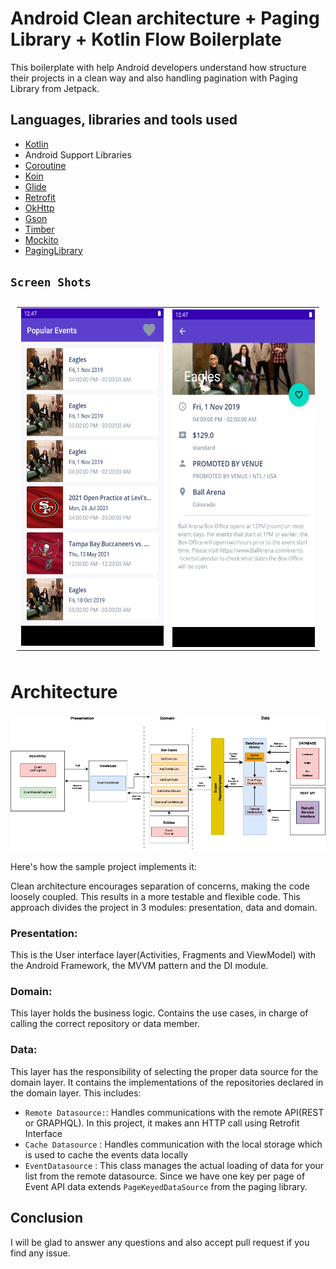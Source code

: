 # Android Clean architecture + Paging Library + Kotlin Flow Boilerplate


This boilerplate with help Android developers understand how structure their projects in a clean way and also handling pagination with Paging Library from Jetpack.


## Languages, libraries and tools used

* [Kotlin](https://kotlinlang.org/)
* Android Support Libraries
* [Coroutine](https://developer.android.com/kotlin/coroutines)
* [Koin](https://insert-koin.io/)
* [Glide](https://github.com/bumptech/glide)
* [Retrofit](http://square.github.io/retrofit/)
* [OkHttp](http://square.github.io/okhttp/)
* [Gson](https://github.com/google/gson)
* [Timber](https://github.com/JakeWharton/timber)
* [Mockito](http://site.mockito.org/)
* [PagingLibrary](https://developer.android.com/topic/libraries/architecture/paging/v3-overview)


## `Screen Shots`
<table style="padding:10px">
  <tr>
    <td> 
         <img src="https://github.com/Nsikaktopdown/AndroidCleanBase/blob/master/screenshot/Screenshot_20210802_182345.png"  alt="1" width = 279px height = 540px ></td>
      
 <td><img src="https://github.com/Nsikaktopdown/AndroidCleanBase/blob/master/screenshot/Screenshot_20210802_182356.png" align="right" alt="2" width = 279px height = 540px></td>
  
   <!--<td><img src="./Scshot/trip_end.png" align="right" alt="4" width =  279px height = 496px></td>-->
  </tr>
 </table>


# Architecture

![diagram](https://github.com/Nsikaktopdown/AndroidCleanBase/blob/master/screenshot/diagram.png)

 Here's how the sample project implements it:

Clean architecture encourages separation of concerns, making the code loosely coupled. This results in a more testable and flexible code. This approach divides the project in 3 modules: presentation, data and domain.

### Presentation:
This is the User interface layer(Activities, Fragments and ViewModel) with the Android Framework, the MVVM pattern and the DI module. 

### Domain:  
This layer holds the business logic. Contains the use cases, in charge of calling the correct repository or data member.

### Data: 
This layer has the responsibility of selecting the proper data source for the domain layer. It contains the implementations of the repositories declared in the domain layer.
This includes: 
* ```Remote Datasource:```: Handles communications with the remote API(REST or GRAPHQL). In this project, it makes ann HTTP call using Retrofit Interface
* ```Cache Datasource``` : Handles communication with the local storage which is used to cache the events data locally
* ```EventDatasource``` : This class manages the actual loading of data for your list from the remote datasource.  Since we have one key per page of Event API data extends ```PageKeyedDataSource``` from the paging library. 


## Conclusion

 I will be glad to answer any questions and also accept pull request if you find any issue.


